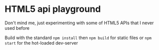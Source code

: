 # HTML5 api playground

Don't mind me, just experimenting with some of HTML5 APIs that I never used before

Build with the standard `npm install` then `npm build` for static files or `npm start` for the hot-loaded dev-server
